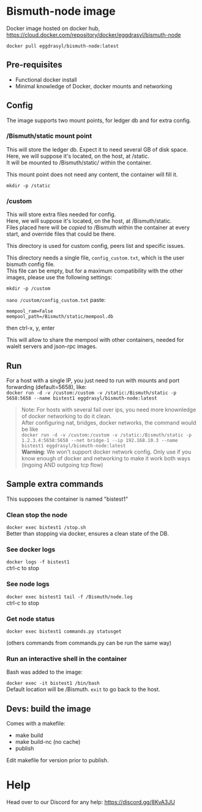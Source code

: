 # Bismuth-node image

Docker image hosted on docker hub, https://cloud.docker.com/repository/docker/eggdrasyl/bismuth-node

`docker pull eggdrasyl/bismuth-node:latest`

## Pre-requisites

- Functional docker install
- Minimal knowledge of Docker, docker mounts and networking

## Config

The image supports two mount points, for ledger db and for extra config.

### /Bismuth/static mount point

This will store the ledger db. Expect it to need several GB of disk space.  
Here, we will suppose it's located, on the host, at /static.  
It will be mounted to /Bismuth/static/ within the container.

This mount point does not need any content, the container will fill it.

`mkdir -p /static`

### /custom

This will store extra files needed for config.  
Here, we will suppose it's located, on the host, at /Bismuth/static.  
Files placed here will be *copied* to /Bismuth within the container at every start, and override files that could be there.

This directory is used for custom config, peers list and specific issues.

This directory needs a single file, `config_custom.txt`, which is the user bismuth config file.   
This file can be empty, but for a maximum compatibility with the other images, please use the following settings:

`mkdir -p /custom`

`nano /custom/config_custom.txt`
paste:  
```
mempool_ram=False
mempool_path=/Bismuth/static/mempool.db
```
then ctrl-x, y, enter

This will allow to share the mempool with other containers, needed for walelt servers and json-rpc images.

## Run

For a host with a single IP, you just need to run with mounts and port forwarding (default=5658), like:  
`docker run -d -v /custom:/custom -v /static:/Bismuth/static -p 5658:5658 --name bistest1 eggdrasyl/bismuth-node:latest`

> Note:
For hosts with several fail over ips, you need more knownledge of docker networking to do it clean.  
After configuring nat, bridges, docker networks, the command would be like  
`docker run -d -v /custom:/custom -v /static:/Bismuth/static -p 1.2.3.4:5658:5658 --net bridge-1 --ip 192.168.10.3 --name bistest1 eggdrasyl/bismuth-node:latest`  
**Warning**: We won't support docker network config. Only use if you know enough of docker and networking to make it work both ways (ingoing AND outgoing tcp flow)


## Sample extra commands

This supposes the container is named "bistest1"

### Clean stop the node

`docker exec bistest1 /stop.sh`  
Better than stopping via docker, ensures a clean state of the DB.

### See docker logs

`docker logs -f bistest1`  
ctrl-c to stop

### See node logs

`docker exec bistest1 tail -f /Bismuth/node.log`  
ctrl-c to stop

### Get node status

`docker exec bistest1 commands.py statusget`

(others commands from commands.py can be run the same way)

### Run an interactive shell in the container

Bash was added to the image:

`docker exec -it bistest1 /bin/bash`  
Default location will be /Bismuth. `exit` to go back to the host.

## Devs: build the image

Comes with a makefile:  
- make build  
- make build-nc  (no cache)  
- publish

Edit makefile for version prior to publish.

# Help

Head over to our Discord for any help: https://discord.gg/8KvA3JU
